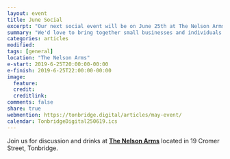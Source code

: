 ```yaml
---
layout: event
title: June Social
excerpt: "Our next social event will be on June 25th at The Nelson Arms"
summary: "We'd love to bring together small businesses and individuals throughout Tonbridge looking to chat about all aspects of their digital strategy. Whether you're working in technology, the Web or a complete novice/outsider looking for advice then please come along."
categories: articles
modified:
tags: [general]
location: "The Nelson Arms"
e-start: 2019-6-25T20:00:00-00:00
e-finish: 2019-6-25T22:00:00-00:00
image:
  feature:
  credit:
  creditlink:
comments: false
share: true
webmention: https://tonbridge.digital/articles/may-event/
calendar: TonbridgeDigital250619.ics
---
```

Join us for discussion and drinks at **[The Nelson Arms](http://thenelsonarms.com/)** located in 19 Cromer Street, Tonbridge.
